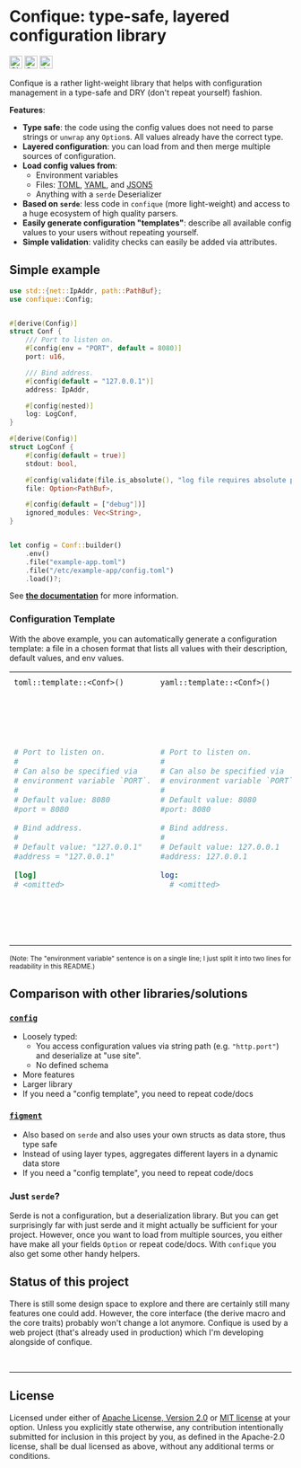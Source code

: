 # Confique: type-safe, layered configuration library

[<img alt="CI status of main" src="https://img.shields.io/github/actions/workflow/status/LukasKalbertodt/confique/ci.yaml?branch=main&label=CI&logo=github&logoColor=white&style=for-the-badge" height="23">](https://github.com/LukasKalbertodt/confique/actions/workflows/ci.yaml)
[<img alt="Crates.io Version" src="https://img.shields.io/crates/v/confique?logo=rust&style=for-the-badge" height="23">](https://crates.io/crates/confique)
[<img alt="docs.rs" src="https://img.shields.io/crates/v/confique?color=blue&label=docs&style=for-the-badge" height="23">](https://docs.rs/confique)

Confique is a rather light-weight library that helps with configuration management in a type-safe and DRY (don't repeat yourself) fashion.

**Features**:

- **Type safe**: the code using the config values does not need to parse strings or `unwrap` any `Option`s.
  All values already have the correct type.
- **Layered configuration**: you can load from and then merge multiple sources of configuration.
- **Load config values from**:
    - Environment variables
    - Files: [TOML](https://toml.io/), [YAML](https://yaml.org/), and [JSON5](https://json5.org/)
    - Anything with a `serde` Deserializer
- **Based on `serde`**: less code in `confique` (more light-weight) and access to a huge ecosystem of high quality parsers.
- **Easily generate configuration "templates"**: describe all available config values to your users without repeating yourself.
- **Simple validation**: validity checks can easily be added via attributes.


## Simple example

```rust
use std::{net::IpAddr, path::PathBuf};
use confique::Config;


#[derive(Config)]
struct Conf {
    /// Port to listen on.
    #[config(env = "PORT", default = 8080)]
    port: u16,

    /// Bind address.
    #[config(default = "127.0.0.1")]
    address: IpAddr,

    #[config(nested)]
    log: LogConf,
}

#[derive(Config)]
struct LogConf {
    #[config(default = true)]
    stdout: bool,

    #[config(validate(file.is_absolute(), "log file requires absolute path"))]
    file: Option<PathBuf>,

    #[config(default = ["debug"])]
    ignored_modules: Vec<String>,
}


let config = Conf::builder()
    .env()
    .file("example-app.toml")
    .file("/etc/example-app/config.toml")
    .load()?;
```

See [**the documentation**](https://docs.rs/confique) for more information.

### Configuration Template

With the above example, you can automatically generate a configuration template:
a file in a chosen format that lists all values with their description, default values, and env values.

<table>
<tr>
    <td><code>toml::template::&lt;Conf&gt;()</code></td>
    <td><code>yaml::template::&lt;Conf&gt;()</code></td>
    <td><code>json5::template::&lt;Conf&gt;()</code></td>
</tr>
<tr>
<td>

```toml
# Port to listen on.
#
# Can also be specified via
# environment variable `PORT`.
#
# Default value: 8080
#port = 8080

# Bind address.
#
# Default value: "127.0.0.1"
#address = "127.0.0.1"

[log]
# <omitted>
```

</td>
<td>

```yaml
# Port to listen on.
#
# Can also be specified via
# environment variable `PORT`.
#
# Default value: 8080
#port: 8080

# Bind address.
#
# Default value: 127.0.0.1
#address: 127.0.0.1

log:
  # <omitted>
```

</td>
<td>

```json5
{
  // Port to listen on.
  //
  // Can also be specified via
  // environment variable `PORT`.
  //
  // Default value: 8080
  //port: 8080,

  // Bind address.
  //
  // Default value: "127.0.0.1"
  //address: "127.0.0.1",

  log: {
    // <omitted>
  },
}
```

</td>
</tr>
</table>

<sup>(Note: The "environment variable" sentence is on a single line; I just split it into two lines for readability in this README.)</sup>

## Comparison with other libraries/solutions

### [`config`](https://crates.io/crates/config)

- Loosely typed:
    - You access configuration values via string path (e.g. `"http.port"`) and deserialize at "use site".
    - No defined schema
- More features
- Larger library
- If you need a "config template", you need to repeat code/docs

### [`figment`](https://crates.io/crates/figment)

- Also based on `serde` and also uses your own structs as data store, thus type safe
- Instead of using layer types, aggregates different layers in a dynamic data store
- If you need a "config template", you need to repeat code/docs

### Just `serde`?

Serde is not a configuration, but a deserialization library.
But you can get surprisingly far with just serde and it might actually be sufficient for your project.
However, once you want to load from multiple sources, you either have make all your fields `Option` or repeat code/docs.
With `confique` you also get some other handy helpers.


## Status of this project

There is still some design space to explore and there are certainly still many features one could add.
However, the core interface (the derive macro and the core traits) probably won't change a lot anymore.
Confique is used by a web project (that's already used in production) which I'm developing alongside of confique.


<br />

---

## License

Licensed under either of <a href="LICENSE-APACHE">Apache License, Version
2.0</a> or <a href="LICENSE-MIT">MIT license</a> at your option.
Unless you explicitly state otherwise, any contribution intentionally submitted
for inclusion in this project by you, as defined in the Apache-2.0 license,
shall be dual licensed as above, without any additional terms or conditions.
